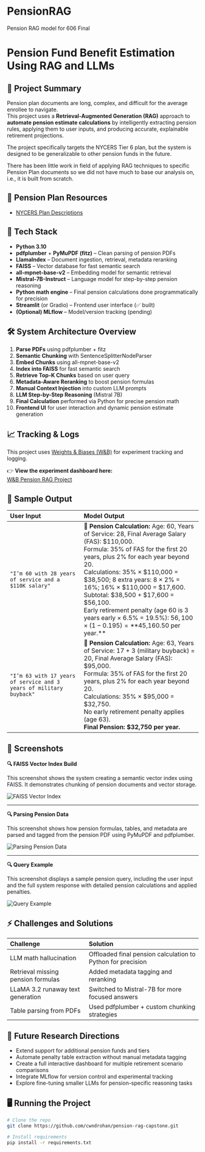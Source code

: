 # PensionRAG
Pension RAG model for 606 Final
# Pension Fund Benefit Estimation Using RAG and LLMs

## 🚀 Project Summary
Pension plan documents are long, complex, and difficult for the average enrollee to navigate.  
This project uses a **Retrieval-Augmented Generation (RAG)** approach to **automate pension estimate calculations** by intelligently extracting pension rules, applying them to user inputs, and producing accurate, explainable retirement projections.

The project specifically targets the NYCERS Tier 6 plan, but the system is designed to be generalizable to other pension funds in the future.

There has been little work in field of applying RAG techniques to specific Pension Plan documents so we did not have much to base our analysis on, i.e., it is built from scratch.

## 📄 Pension Plan Resources

- [NYCERS Plan Descriptions](https://www.nycers.org/plan-descriptions)

## 🧱 Tech Stack

- **Python 3.10**
- **pdfplumber** + **PyMuPDF (fitz)** – Clean parsing of pension PDFs
- **LlamaIndex** – Document ingestion, retrieval, metadata reranking
- **FAISS** – Vector database for fast semantic search
- **all-mpnet-base-v2** – Embedding model for semantic retrieval
- **Mistral-7B-Instruct** – Language model for step-by-step pension reasoning
- **Python math engine** – Final pension calculations done programmatically for precision
- **Streamlit** (or Gradio) – Frontend user interface (✅ built)
- **(Optional) MLflow** – Model/version tracking (pending)

## 🛠️ System Architecture Overview

1. **Parse PDFs** using pdfplumber + fitz  
2. **Semantic Chunking** with SentenceSplitterNodeParser  
3. **Embed Chunks** using all-mpnet-base-v2  
4. **Index into FAISS** for fast semantic search  
5. **Retrieve Top-K Chunks** based on user query  
6. **Metadata-Aware Reranking** to boost pension formulas  
7. **Manual Context Injection** into custom LLM prompts  
8. **LLM Step-by-Step Reasoning** (Mistral 7B)  
9. **Final Calculation** performed via Python for precise pension math  
10. **Frontend UI** for user interaction and dynamic pension estimate generation

## 📈 Tracking & Logs

This project uses [Weights & Biases (W&B)](https://wandb.ai/) for experiment tracking and logging.

👉 **View the experiment dashboard here:**  
[W&B Pension RAG Project](https://wandb.ai/cwndroha-university-of-maryland-baltimore/pension-rag?nw=nwusercwndroha)


## 📝 Sample Output

| **User Input** | **Model Output** |
|:---------------|:-----------------|
| `"I’m 60 with 28 years of service and a $110K salary"` | 🧠 **Pension Calculation:** Age: 60, Years of Service: 28, Final Average Salary (FAS): $110,000. <br> Formula: 35% of FAS for the first 20 years, plus 2% for each year beyond 20. <br> Calculations: 35% × $110,000 = $38,500; 8 extra years: 8 × 2% = 16%; 16% × $110,000 = $17,600. <br> Subtotal: $38,500 + $17,600 = $56,100. <br> Early retirement penalty (age 60 is 3 years early × 6.5% = 19.5%): $56,100 × (1 - 0.195) = **$45,160.50 per year.** |
| `"I’m 63 with 17 years of service and 3 years of military buyback"` | 🧠 **Pension Calculation:** Age: 63, Years of Service: 17 + 3 (military buyback) = 20, Final Average Salary (FAS): $95,000. <br> Formula: 35% of FAS for the first 20 years, plus 2% for each year beyond 20. <br> Calculations: 35% × $95,000 = $32,750. <br> No early retirement penalty applies (age 63). <br> **Final Pension: $32,750 per year.** |

## 📸 Screenshots

**🔍 FAISS Vector Index Build**

This screenshot shows the system creating a semantic vector index using FAISS. It demonstrates chunking of pension documents and vector storage.

![FAISS Vector Index](screenshots/FAISS.png)

---

**🔍 Parsing Pension Data**

This screenshot shows how pension formulas, tables, and metadata are parsed and tagged from the pension PDF using PyMuPDF and pdfplumber.

![Parsing Pension Data](screenshots/Parse.png)

---

**🔍 Query Example**

This screenshot displays a sample pension query, including the user input and the full system response with detailed pension calculations and applied penalties.

![Query Example](screenshots/Query.png)


## ⚡ Challenges and Solutions

| Challenge | Solution |
|:---------|:---------|
| LLM math hallucination | Offloaded final pension calculation to Python for precision |
| Retrieval missing pension formulas | Added metadata tagging and reranking |
| LLaMA 3.2 runaway text generation | Switched to Mistral-7B for more focused answers |
| Table parsing from PDFs | Used pdfplumber + custom chunking strategies |

## 🧪 Future Research Directions

- Extend support for additional pension funds and tiers  
- Automate penalty table extraction without manual metadata tagging  
- Create a full interactive dashboard for multiple retirement scenario comparisons  
- Integrate MLflow for version control and experimental tracking  
- Explore fine-tuning smaller LLMs for pension-specific reasoning tasks  

## 🖥️ Running the Project

```bash
# Clone the repo
git clone https://github.com/cwndrohan/pension-rag-capstone.git

# Install requirements
pip install -r requirements.txt
